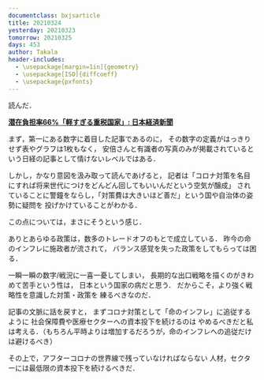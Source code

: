 ```yaml
---
documentclass: bxjsarticle
title: 20210324
yesterday: 20210323
tomorrow: 20210325
days: 453
author: Takala
header-includes:
  - \usepackage[margin=1in]{geometry}
  - \usepackage[ISO]{diffcoeff}
  - \usepackage{pxfonts}
---
```




読んだ．


**[潜在負担率66%「軽すぎる重税国家」: 日本経済新聞](https://www.nikkei.com/article/DGXZQODK227OM0S1A320C2000000/?n_cid=SNSTW001)**



まず，第一にある数字に着目した記事であるのに，
その数字の定義がはっきりせず表やグラフは1枚もなく，
安倍さんと有識者の写真のみが掲載されているという日経の記事として情けないレベルではある．



しかし，かなり意図を汲み取って読んであげると，
記者は「コロナ対策を名目にすれば将来世代につけをどんどん回してもいいんだという空気が醸成」
されていることに警鐘をならし，「対策費は大きいほど善だ」という国や自治体の姿勢に疑問を
投げかけていることがわかる．


この点については，まさにそうという感じ．


ありとあらゆる政策は，数多のトレードオフのもとで成立している．
昨今の命のインフレに施政者が流されて，
バランス感覚を失った政策をしてもらっては困る．



一瞬一瞬の数字/戦況に一喜一憂してしまい，
長期的な出口戦略を描くのがきわめて苦手という性は，
日本という国家の病だと思う．
だからこそ，より強く戦略性を意識した対策・政策を
練るべきなのだ．



記事の文脈に話を戻すと，
まずコロナ対策として「命のインフレ」に追従するように
社会保障費や医療セクターへの資本投下を続けるのは
やめるべきだと私は考える．（もちろん平時よりは増加するだろうが，命のインフレへの追従だけは避けるべき）


その上で，アフターコロナの世界線で残っていなければならない
人材，セクターには最低限の資本投下を続けるべきだ．

